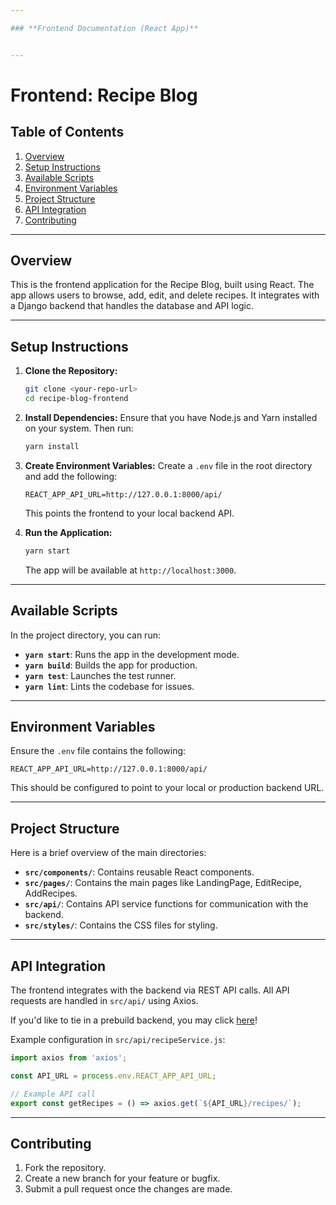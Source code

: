 ```yaml
---

### **Frontend Documentation (React App)**


---
```


# Frontend: Recipe Blog

## Table of Contents
1. [Overview](#overview)
2. [Setup Instructions](#setup-instructions)
3. [Available Scripts](#available-scripts)
4. [Environment Variables](#environment-variables)
5. [Project Structure](#project-structure)
6. [API Integration](#api-integration)
7. [Contributing](#contributing)

---

## Overview
This is the frontend application for the Recipe Blog, built using React. The app allows users to browse, add, edit, and delete recipes. It integrates with a Django backend that handles the database and API logic.

---

## Setup Instructions

1. **Clone the Repository:**
   ```bash
   git clone <your-repo-url>
   cd recipe-blog-frontend
   ```

2. **Install Dependencies:**
   Ensure that you have Node.js and Yarn installed on your system. Then run:
   ```bash
   yarn install
   ```

3. **Create Environment Variables:**
   Create a `.env` file in the root directory and add the following:
   ```
   REACT_APP_API_URL=http://127.0.0.1:8000/api/
   ```

   This points the frontend to your local backend API.

4. **Run the Application:**
   ```bash
   yarn start
   ```
   The app will be available at `http://localhost:3000`.

---

## Available Scripts

In the project directory, you can run:

- **`yarn start`**: Runs the app in the development mode.
- **`yarn build`**: Builds the app for production.
- **`yarn test`**: Launches the test runner.
- **`yarn lint`**: Lints the codebase for issues.

---

## Environment Variables

Ensure the `.env` file contains the following:
```
REACT_APP_API_URL=http://127.0.0.1:8000/api/
```
This should be configured to point to your local or production backend URL.

---

## Project Structure
Here is a brief overview of the main directories:
- **`src/components/`**: Contains reusable React components.
- **`src/pages/`**: Contains the main pages like LandingPage, EditRecipe, AddRecipes.
- **`src/api/`**: Contains API service functions for communication with the backend.
- **`src/styles/`**: Contains the CSS files for styling.

---

## API Integration
The frontend integrates with the backend via REST API calls. All API requests are handled in `src/api/` using Axios.

If you'd like to tie in a prebuild backend, you may click [here](https://github.com/jvaughan007/thefoodieblog_backend)!

Example configuration in `src/api/recipeService.js`:
```javascript
import axios from 'axios';

const API_URL = process.env.REACT_APP_API_URL;

// Example API call
export const getRecipes = () => axios.get(`${API_URL}/recipes/`);
```

---

## Contributing
1. Fork the repository.
2. Create a new branch for your feature or bugfix.
3. Submit a pull request once the changes are made.
